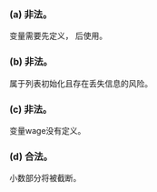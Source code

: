 ### (a) 非法。
变量需要先定义， 后使用。
### (b) 非法。
属于列表初始化且存在丢失信息的风险。
### (c) 非法。
变量wage没有定义。
### (d) 合法。
小数部分将被截断。